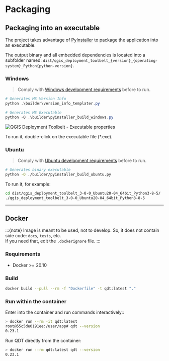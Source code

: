 # Packaging

## Packaging into an executable

The project takes advantage of [PyInstaller](https://pyinstaller.readthedocs.io/) to package the application into an executable.

The output binary and all embedded dependencies is located into a subfolder named: `dist/qgis_deployment_toolbelt_{version}_{operating-system}_Python{python-version}`.

### Windows

> Comply with [Windows development requirements](windows) before to run.

```powershell
# Generates MS Version Info
python .\builder\version_info_templater.py

# Generates MS Executable
python -O .\builder\pyinstaller_build_windows.py
```

![QGIS Deployment Toolbelt - Executable properties](/static/executable_windows_properties_details.png)

To run it, double-click on the executable file (*.exe).

### Ubuntu

> Comply with [Ubuntu development requirements](ubuntu) before to run.

```bash
# Generates binary executable
python -O ./builder/pyinstaller_build_ubuntu.py
```

To run it, for example:

```bash
cd dist/qgis_deployment_toolbelt_3-0-0_Ubuntu20-04_64bit_Python3-8-5/
./qgis_deployment_toolbelt_3-0-0_Ubuntu20-04_64bit_Python3-8-5
```

----

## Docker

:::{note}
Image is meant to be used, not to develop. So, it does not contain side code: `docs`, `tests`, etc.  
If you need that, edit the `.dockerignore` file.
:::

### Requirements

- Docker >= 20.10

### Build

```sh
docker build --pull --rm -f "Dockerfile" -t qdt:latest "."
```

### Run within the container

Enter into the container and run commands interactively::

```sh
> docker run --rm -it qdt:latest
root@55c5de0191ee:/user/app# qdt --version
0.23.1
```

Run QDT directly from the container:

```sh
> docker run --rm qdt:latest qdt --version
0.23.1
```
